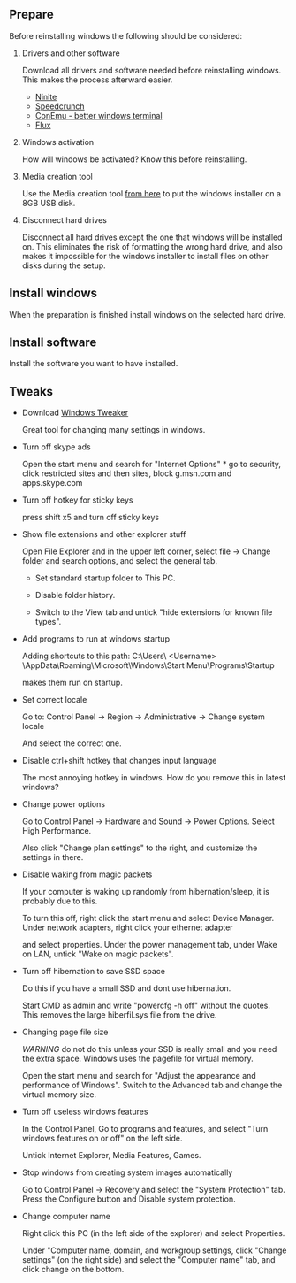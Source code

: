 ## Prepare
Before reinstalling windows the following should be considered:

1. Drivers and other software
   
   Download all drivers and software needed before reinstalling windows. This makes the process afterward easier.
   * [Ninite](https://ninite.com/)
   * [Speedcrunch](http://www.speedcrunch.org/)
   * [ConEmu - better windows terminal](https://conemu.github.io/)
   * [Flux](https://justgetflux.com/)
  
2. Windows activation

   How will windows be activated? Know this before reinstalling.
  
3. Media creation tool

   Use the Media creation tool [from here](https://www.microsoft.com/sv-se/software-download/windows10) to put the windows installer on a 8GB USB disk.
  
4. Disconnect hard drives

   Disconnect all hard drives except the one that windows will be installed on. This eliminates the risk of formatting the wrong hard drive, and also makes it impossible for the windows installer to install files on other disks during the setup.
  
## Install windows
When the preparation is finished install windows on the selected hard drive.

## Install software
Install the software you want to have installed.

## Tweaks

* Download [Windows Tweaker](https://www.thewindowsclub.com/ultimate-windows-tweaker-4-windows-10)

  Great tool for changing many settings in windows.

  
* Turn off skype ads

  Open the start menu and search for "Internet Options" * go to security, click restricted sites and then sites, block g.msn.com and apps.skype.com

  
* Turn off hotkey for sticky keys
   
  press shift x5 and turn off sticky keys
   
   
* Show file extensions and other explorer stuff
   
  Open File Explorer and in the upper left corner, select file -> Change folder and search options, and select the general tab.
  
  * Set standard startup folder to This PC. 
  
  * Disable folder history.
  
  * Switch to the View tab and untick "hide extensions for known file types".
   
   
* Add programs to run at windows startup

  Adding shortcuts to this path: C:\Users\ \<Username\> \AppData\Roaming\Microsoft\Windows\Start Menu\Programs\Startup
  
  makes them run on startup.
  
  
* Set correct locale
  
  Go to: Control Panel -> Region -> Administrative -> Change system locale
  
  And select the correct one.
  
  
* Disable ctrl+shift hotkey that changes input language

  The most annoying hotkey in windows. How do you remove this in latest windows?
  

* Change power options
  
  Go to Control Panel -> Hardware and Sound -> Power Options. Select High Performance.
  
  Also click "Change plan settings" to the right, and customize the settings in there. 
  
  
* Disable waking from magic packets

  If your computer is waking up randomly from hibernation/sleep, it is probably due to this.
  
  To turn this off, right click the start menu and select Device Manager. Under network adapters, right click your ethernet adapter
  
  and select properties. Under the power management tab, under Wake on LAN, untick "Wake on magic packets".
  
  
* Turn off hibernation to save SSD space

  Do this if you have a small SSD and dont use hibernation.
  
  Start CMD as admin and write "powercfg -h off" without the quotes. This removes the large hiberfil.sys file from the drive.
  

* Changing page file size

  *WARNING* do not do this unless your SSD is really small and you need the extra space. Windows uses the pagefile for virtual memory.
  
  Open the start menu and search for "Adjust the appearance and performance of Windows". Switch to the Advanced tab and change the virtual memory size.
  

* Turn off useless windows features

  In the Control Panel, Go to programs and features, and select "Turn windows features on or off" on the left side.
  
  Untick Internet Explorer, Media Features, Games.
  
  
* Stop windows from creating system images automatically

  Go to Control Panel -> Recovery and select the "System Protection" tab. Press the Configure button and Disable system protection.
  
  
* Change computer name
  
  Right click this PC (in the left side of the explorer) and select Properties. 
  
  Under "Computer name, domain, and workgroup settings, click "Change settings" (on the right side) and select the "Computer name" tab, and click change on the bottom.
  
  


  
  

  
  
  
  

  
  
  








